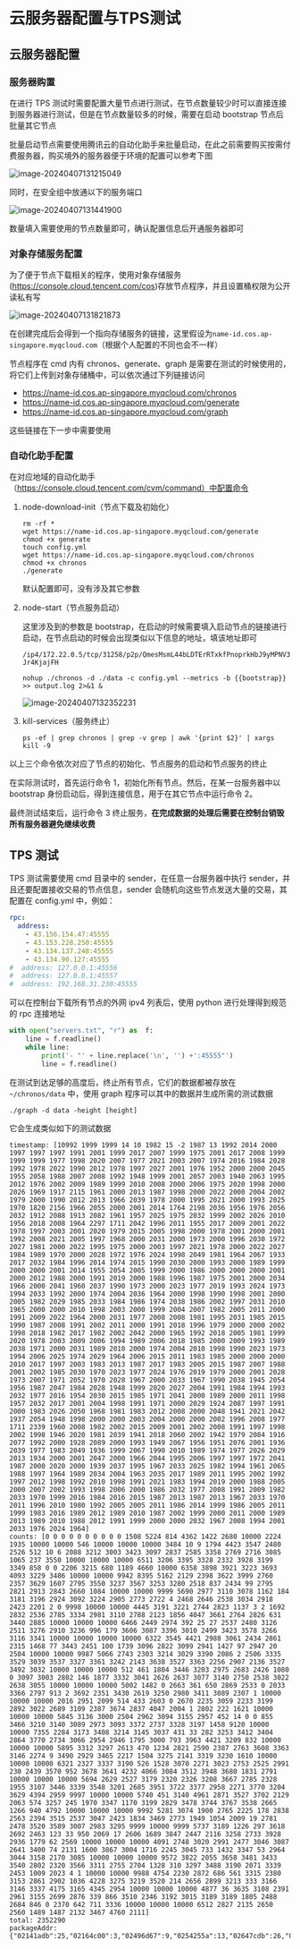 # 云服务器配置与TPS测试

## 云服务器配置

### 服务器购置

在进行 TPS 测试时需要配置大量节点进行测试，在节点数量较少时可以直接连接到服务器进行测试，但是在节点数量较多的时候，需要在启动 bootstrap 节点后批量其它节点

批量启动节点需要使用腾讯云的自动化助手来批量启动，在此之前需要购买按需付费服务器，购买境外的服务器便于环境的配置可以参考下图

![image-20240407131215049](./assets/image-20240407131215049.png)

同时，在安全组中放通以下的服务端口

![image-20240407131441900](./assets/image-20240407131441900.png)

数量填入需要使用的节点数量即可，确认配置信息后开通服务器即可

### 对象存储服务配置

为了便于节点下载相关的程序，使用对象存储服务(https://console.cloud.tencent.com/cos)存放节点程序，并且设置桶权限为公开读私有写

![image-20240407131821873](./assets/image-20240407131821873.png)

在创建完成后会得到一个指向存储服务的链接，这里假设为`name-id.cos.ap-singapore.myqcloud.com`（根据个人配置的不同也会不一样）

节点程序在 cmd 内有 chronos、generate、graph 是需要在测试的时候使用的，将它们上传到对象存储桶中，可以依次通过下列链接访问

* https://name-id.cos.ap-singapore.myqcloud.com/chronos
* https://name-id.cos.ap-singapore.myqcloud.com/generate
* https://name-id.cos.ap-singapore.myqcloud.com/graph

这些链接在下一步中需要使用

### 自动化助手配置

在对应地域的自动化助手（https://console.cloud.tencent.com/cvm/command）中配置命令

1. node-download-init（节点下载及初始化）

    ```shell
    rm -rf *
    wget https://name-id.cos.ap-singapore.myqcloud.com/generate
    chmod +x generate
    touch config.yml
    wget https://name-id.cos.ap-singapore.myqcloud.com/chronos
    chmod +x chronos
    ./generate
    ```

    默认配置即可，没有涉及其它参数

2. node-start（节点服务启动）

    这里涉及到的参数是 bootstrap，在启动的时候需要填入启动节点的链接进行启动，在节点启动的时候会出现类似以下信息的地址，填该地址即可

    `/ip4/172.22.0.5/tcp/31258/p2p/QmesMsmL44bLDTErRTxkfPnoprkHbJ9yMPNV3Jr4KjajFH`

    ```shell
    nohup ./chronos -d ./data -c config.yml --metrics -b {{bootstrap}} >> output.log 2>&1 &
    ```

    ![image-20240407132352231](./assets/image-20240407132352231.png)

3. kill-services（服务终止）

    ```shell
    ps -ef | grep chronos | grep -v grep | awk '{print $2}' | xargs kill -9
    ```

以上三个命令依次对应了节点的初始化、节点服务的启动和节点服务的终止

在实际测试时，首先运行命令 1，初始化所有节点。然后，在某一台服务器中以 bootstrap 身份启动后，得到连接信息，用于在其它节点中运行命令 2。

最终测试结束后，运行命令 3 终止服务，**在完成数据的处理后需要在控制台销毁所有服务器避免继续收费**

## TPS 测试

TPS 测试需要使用 cmd 目录中的 sender，在任意一台服务器中执行 sender，并且还要配置接收交易的节点信息，sender 会随机向这些节点发送大量的交易，其配置在 config.yml 中，例如：

```yml
rpc:
  address:
    - 43.156.154.47:45555
    - 43.153.228.250:45555
    - 43.134.137.248:45555
    - 43.134.90.127:45555
#  address: 127.0.0.1:45556
#  address: 127.0.0.1:45557
#  address: 192.168.31.230:45555
```

可以在控制台下载所有节点的外网 ipv4 列表后，使用 python 进行处理得到规范的 rpc 连接地址

```python
with open("servers.txt", "r") as  f:
    line = f.readline()
    while line:
        print('- "' + line.replace('\n', '') +':45555"')
        line = f.readline()
```

在测试到达足够的高度后，终止所有节点，它们的数据都被存放在 `~/chronos/data` 中，使用 graph 程序可以其中的数据并生成所需的测试数据

```shell
./graph -d data -height [height]
```

它会生成类似如下的测试数据

```
timestamp: [10992 1999 1999 14 10 1982 15 -2 1987 13 1992 2014 2000 1997 1997 1997 1991 2001 1999 2017 2007 1999 1975 2001 2017 2008 1999 1999 1999 1977 1998 2020 2007 1977 2021 2003 2007 1974 2016 1984 2028 1992 1978 2022 1990 2012 1978 1997 2027 2001 1976 1952 2000 2000 2045 1955 2058 1988 2007 2008 1992 1948 1999 2001 2057 2003 1940 2063 1995 2012 1976 2002 2009 1989 1999 2010 2008 2000 2006 1975 2020 1998 2000 2026 1969 1917 2115 1961 2000 2013 1987 1998 2000 2022 2000 2004 2002 1979 2000 1990 2012 2013 1966 2039 1978 2000 1995 2021 2000 1993 2025 1970 1820 2156 1966 2055 2000 2001 2014 1764 2198 2036 1956 1976 2056 2032 1912 2088 1913 2082 1961 1957 2025 1975 2032 1999 2002 2026 2010 1956 2018 2008 1964 2297 1711 2042 1996 2011 1955 2017 2009 2001 2022 1978 1997 2003 2001 2020 1979 2015 2005 1998 2000 1978 2001 2000 2001 1992 2008 2021 2005 1997 1968 2000 2031 2000 1973 2000 1996 2030 1972 2027 1981 2000 2022 1995 1975 2000 2003 1997 2021 1978 2000 2022 2027 1984 1989 1970 2000 2028 1972 1976 2024 1998 2049 1981 1964 2067 1933 2017 2032 1984 1996 2014 1974 2015 1990 2030 2000 1993 2000 1989 1999 2000 2000 2001 2014 1955 2054 2005 1999 2000 1986 2000 2000 2000 2001 2000 2012 1988 2000 1991 2019 2000 1988 1996 1987 1975 2001 2000 2034 1966 2000 2041 1960 2037 1990 1973 2000 2023 1977 2019 1993 2024 1973 1994 2033 1992 2000 1974 2004 2036 1964 2000 1998 1990 1998 2001 2000 2005 1982 2029 1985 2033 1984 1986 1974 2038 1986 2002 1997 2031 2010 1965 2000 2000 2010 1998 2003 2000 1999 2004 2007 1982 2005 2011 2000 1991 2009 2022 1964 2000 2031 1977 2008 2008 1981 1995 2031 1985 2015 1990 1987 2008 1991 2002 2011 2000 1991 2018 1996 1979 2000 2000 2002 1998 2018 1982 2017 1982 2002 2042 2000 1965 1992 2018 2005 1981 1999 2020 1978 2003 2009 2006 1994 1989 2006 2018 1985 2000 2009 1993 1989 2038 1971 2000 2031 1989 2010 2000 1974 2004 2010 1998 1990 2023 1973 1994 2006 2025 1974 2029 1964 2006 2015 2011 1983 1985 2000 2000 2000 2010 2017 1997 2003 1983 2013 1987 2017 1983 2005 2015 1987 2007 1988 2001 2002 1985 2030 1970 2023 1977 2024 1976 2019 1979 2000 2001 2028 1973 2007 1971 2052 1970 2028 1967 2000 2033 1967 1990 2038 1945 2054 1956 1987 2047 1984 2028 1948 1999 2020 2027 2004 1991 1984 1994 1993 2032 1977 2016 1954 2030 2015 1985 1971 2041 2000 1989 2000 2011 1998 1957 2032 2017 2001 2004 1998 1991 1971 2000 2029 1924 2087 1997 1991 2000 1983 2026 2050 1968 1981 1983 2012 2008 2000 2048 1941 2021 2042 1937 2054 1948 1998 2000 2000 2003 2004 2000 2000 2002 1996 2008 1977 1711 2339 1960 2008 1982 2002 2015 2009 2001 2002 2008 1991 1997 1998 2002 1998 1946 2020 1981 2039 1941 2018 2060 2002 1942 1979 2084 1916 2077 1992 2000 1928 2089 2000 1993 1949 2067 1956 1951 2076 2001 1936 2039 1977 1983 2049 1936 1999 2067 1990 2010 1989 1974 1977 2026 2029 2013 1934 2000 2001 2047 2000 1966 2044 1995 2006 1997 1997 1972 2041 1987 2000 2020 2000 1939 2037 1995 1967 2033 2025 1982 1994 1961 2065 1988 1997 1964 1989 2034 2004 1963 2035 2017 1989 2011 1995 2002 1992 1997 2012 1998 1992 2010 1998 1991 2021 1983 1994 2019 2000 1988 2005 2000 2007 2002 1993 1998 2006 2000 1986 2032 1977 2008 1991 2009 1982 2033 1970 1999 2016 1984 2016 2015 1987 2013 1987 2013 1967 2033 1970 2011 1996 2010 1980 1992 2005 2005 2011 1986 2014 1999 1986 2005 2011 1999 1983 2016 1989 2012 1989 2010 1987 2002 1999 2000 2011 2000 1989 2013 1989 2010 1988 2012 1991 1999 2000 2000 2032 1967 2008 1994 2001 2033 1976 2024 1964]
counts: [0 0 0 0 0 0 0 0 0 0 1508 5224 814 4362 1422 2680 10000 2224 1935 10000 10000 546 10000 10000 10000 3484 10 9 1794 4423 3547 2480 2526 512 10 6 2088 3212 3003 3423 3097 2837 2585 3358 2769 2716 3085 1065 237 3550 10000 10000 10000 6511 3206 3395 3328 2332 3928 3199 3349 858 0 0 2206 3215 680 1189 4660 10000 6358 3898 3921 3223 3693 4093 3229 3486 10000 10000 9942 8395 5162 2129 2398 3622 3999 2760 2357 3629 1607 2795 3550 3237 3567 3253 3280 2518 837 2434 99 2795 2821 2913 2843 2660 1084 10000 10000 9999 5690 2977 3110 3078 1162 184 3181 3196 2924 3092 3224 2905 2773 2722 4 2468 2646 2538 3034 2918 2423 2201 2 0 9998 10000 10000 4445 3191 3221 2744 2823 1137 3 2 1692 2832 2536 2785 3334 2981 3110 2788 2123 1856 4047 3661 2764 2826 631 3440 2885 10000 10000 10000 6466 2449 2974 392 25 27 2537 2480 3126 2511 3276 2910 3236 996 179 3606 3087 3396 3010 2499 3423 3578 3266 3116 3341 10000 10000 10000 10000 6322 3545 4421 2988 3061 2434 2861 2315 1468 77 3443 2451 100 1739 3096 2822 3099 2941 1427 97 2947 20 2504 10000 10000 9987 5066 2743 2303 3214 3029 3390 2086 2 2506 3335 3529 3039 3537 3327 3361 3242 2143 3638 3527 3363 2256 2907 2136 3527 3492 3032 10000 10000 10000 512 461 1804 3446 3203 2975 2683 2426 1080 0 3097 3003 2802 146 1877 3332 3041 2626 2637 3077 3140 2750 2538 3022 2638 3055 10000 10000 10000 5002 1482 0 2663 361 650 2869 2533 0 2033 3366 2797 913 2 3692 2351 3430 2619 3250 2980 3411 3089 2307 1 10000 10000 10000 2016 2951 2099 514 433 2603 0 2670 2235 3059 2233 3199 2892 3022 2689 3109 2387 3674 2837 4047 2004 1 2802 222 1621 10000 10000 10000 5845 3136 3000 2504 2962 3094 3155 2957 452 14 0 0 855 3466 3210 3140 3089 2973 3093 3372 2737 3328 3197 1458 9120 10000 10000 7355 2284 3173 3408 3214 3145 3037 431 33 282 3253 3412 3404 2864 3770 2734 3066 2954 2946 1795 3000 793 3963 4421 3209 832 10000 10000 10000 5895 3312 3297 2613 470 1234 2821 2590 2387 2763 3608 3363 3146 2274 9 3490 2929 3465 2217 1504 3275 2141 3319 3230 1610 10000 10000 10000 6321 2327 3337 3190 526 1528 3070 2271 3023 2753 2525 2991 230 2439 3570 952 3678 3641 4232 4066 3084 3512 3948 3680 1831 2791 10000 10000 10000 5694 2629 2527 3179 2320 2326 3208 3667 2785 2328 1955 3107 3446 3339 3548 3201 2685 3951 3722 3377 2958 2271 3770 3204 3629 4394 2959 9997 10000 10000 5740 451 3140 4961 2871 3527 3702 2129 2063 574 3257 245 1970 3347 1170 3199 2829 3478 3744 3767 3538 2665 1266 940 4792 10000 10000 10000 9992 5281 3074 1900 2765 2225 178 2838 2563 2394 3515 2537 3047 2423 1834 3469 2773 1949 1054 2009 19 2781 2478 3520 3589 3007 2983 3295 9999 10000 9999 5737 3189 1226 297 3618 2692 2463 123 33 950 2069 17 2606 1689 3847 2447 2116 3258 2733 3928 2936 1779 62 2569 10000 10000 10000 4091 2748 3020 2991 2477 3046 3087 2641 3400 74 2131 1600 3867 3004 1716 2245 3045 733 1432 3347 53 2964 3044 3158 2170 3085 10000 10000 10000 9572 3822 2055 3658 3481 3433 3540 2802 2320 3566 3311 2755 2704 1328 310 3297 3488 3190 2071 3339 2453 1009 2023 4 1 10000 10000 9988 4754 2230 2872 686 561 3315 2380 3153 2861 2902 1036 4228 3275 3219 3520 214 2656 2899 3213 333 3166 3146 3337 4175 3165 4345 2954 10000 10000 10000 4877 36 3635 3108 2391 2961 3155 2699 2876 339 866 3510 2346 3192 3015 3189 3189 1805 2488 2684 846 0 2370 642 711 3336 10000 10000 10000 6512 2827 2135 2650 2560 1489 1487 2132 3467 4760 2111]
total: 2352290
packageAddr:  {"02141adb":25,"02164c00":3,"02496d67":9,"0254255a":13,"02647cdb":26,"026c390d":39,"0283bd22":4,"028cdc65":18,"028ebd92":5,"029a07c4":32,"02a9c40c":30,"02ab60bc":7,"02ae975e":14,"02af5975":1,"02d0a52e":25,"02d3052f":33,"02d3eccb":18,"02d9b80c":8,"02dc0d05":6,"02e47656":3,"02eb424c":3,"02fd536d":6,"0300507c":33,"031a5011":6,"0321bef6":18,"03259024":8,"032a2ab2":21,"0341dbca":20,"0353961d":5,"03606b7d":25,"03649d66":15,"03670418":21,"036fbde5":1,"03772d86":5,"037f8cc6":2,"03810755":14,"038b5019":22,"038c4548":4,"038cb0c1":3,"039c17ba":18,"039c2c17":1,"039cdff6":2,"03b0c70b":9,"03b41ace":14,"03c182a2":27,"03cfd1ba":16,"03de7cf5":4,"03e0d75d":13,"03f088c1":6,"03f86989":24,"03ffd1a3":4}
```

